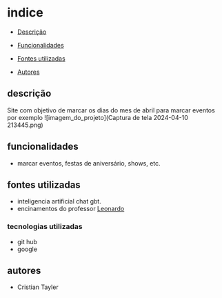 # indice

* [Descrição](#descri%C3%A7%C3%A3o)

* [Funcionalidades](#funcionalidades)

* [Fontes utilizadas ](#fontes-utilizadas)

* [Autores](#autores)

## descrição
Site com objetivo de marcar os dias do mes de abril para marcar eventos por exemplo
![imagem_do_projeto](Captura de tela 2024-04-10 213445.png)
## funcionalidades
* marcar eventos, festas de aniversário, shows, etc.

## fontes utilizadas
* inteligencia artificial chat gbt.
* encinamentos do professor [Leonardo](https://github.com/leonardorochamarista)

### tecnologias utilizadas
 * git hub
 * google

## autores
* Cristian Tayler